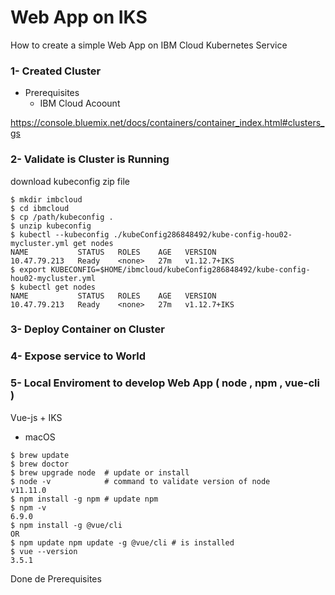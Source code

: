# Web App on IKS 

How to create a simple Web App on IBM Cloud Kubernetes Service

### 1- Created Cluster 
* Prerequisites 
  - IBM Cloud Acoount 

https://console.bluemix.net/docs/containers/container_index.html#clusters_gs

### 2- Validate is Cluster is Running 

download kubeconfig zip file 
```
$ mkdir imbcloud
$ cd ibmcloud
$ cp /path/kubeconfig . 
$ unzip kubeconfig
$ kubectl --kubeconfig ./kubeConfig286848492/kube-config-hou02-mycluster.yml get nodes
NAME           STATUS   ROLES    AGE   VERSION
10.47.79.213   Ready    <none>   27m   v1.12.7+IKS
$ export KUBECONFIG=$HOME/ibmcloud/kubeConfig286848492/kube-config-hou02-mycluster.yml 
$ kubectl get nodes 
NAME           STATUS   ROLES    AGE   VERSION
10.47.79.213   Ready    <none>   27m   v1.12.7+IKS
```

### 3- Deploy Container on Cluster 


### 4- Expose service to World 


### 5- Local Enviroment to develop Web App ( node , npm , vue-cli )
Vue-js + IKS 

* macOS 
```
$ brew update
$ brew doctor
$ brew upgrade node  # update or install 
$ node -v            # command to validate version of node
v11.11.0 
$ npm install -g npm # update npm
$ npm -v
6.9.0
$ npm install -g @vue/cli 
OR 
$ npm update npm update -g @vue/cli # is installed
$ vue --version
3.5.1

```
Done de Prerequisites



